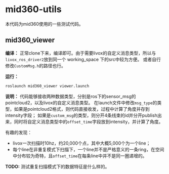 # mid360-utils

本代码为mid360使用的一些测试代码。

## mid360_viewer
**编译：**
正常clone下来，编译即可。由于需要livox的自定义消息类型，所以与`livox_ros_driver2`放到同一个 working_space 下的src中较为方便。
或者自行修改`CustomMsg.h`的路径也行。

**运行：**
```bash
roslaunch mid360_viewer viewer.launch
```

**说明：**
代码能够接收两种数据类型，分别是ros下的sensor_msg的pointcloud2，以及livox的自定义消息类型。
在launch文件中修改`msg_type`的类型，如果是pointcloud2格式，则代码直接收发，过程中计算了角度并存到intensity字段；
如果是`custom_msg`的类型，则分开4条线束的id并分开publish出来，同时将自定义消息类型中的`offset_time`字段放到intensity，并计算了角度。

有趣的发现：
- livox一次扫描时10hz，约20,000个点，其中大概5,000个为一个line；
- 每个line在非重复模式下扫描下，一个line并不是严格意义的一条ring，在空间中分布较为奇特，且`offset_time`在每条line中并不是同一圈递增的。

**TODO:** 测试重复扫描模式下的数据特征是什么样的。

